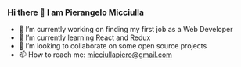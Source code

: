 ### Hi there 👋 I am Pierangelo Micciulla

- 🔭 I’m currently working on finding my first job as a Web Developer
- 🌱 I’m currently learning React and Redux
- 👯 I’m looking to collaborate on some open source projects
- 📫 How to reach me: micciullapiero@gmail.com


